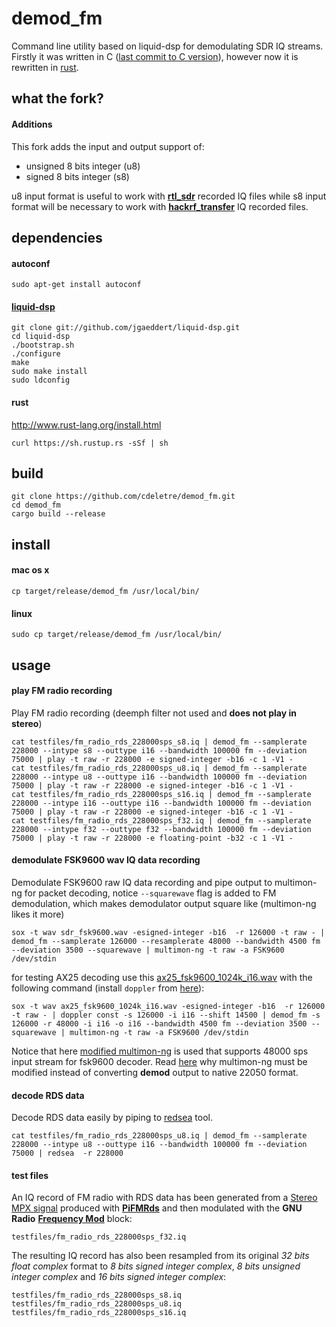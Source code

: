 # demod_fm
Command line utility based on liquid-dsp for demodulating SDR IQ streams.
Firstly it was written in C ([last commit to C version](https://github.com/cubehub/demod/commit/1b1736ec72adc5b36db951be41dceaf3badccea9)), however now it is rewritten in [rust](http://www.rust-lang.org).

## what the fork?

#### Additions

This fork adds the input and output support of:

- unsigned 8 bits integer (u8)
- signed 8 bits integer (s8)

u8 input format is useful to work with [**rtl_sdr**](https://github.com/osmocom/rtl-sdr) recorded IQ files while s8 input format will be necessary to work with [**hackrf_transfer**](https://github.com/mossmann/hackrf) IQ recorded files.

## dependencies

#### autoconf
    sudo apt-get install autoconf

#### [liquid-dsp](https://github.com/jgaeddert/liquid-dsp)
    git clone git://github.com/jgaeddert/liquid-dsp.git
    cd liquid-dsp
    ./bootstrap.sh
    ./configure
    make
    sudo make install
    sudo ldconfig


#### rust
http://www.rust-lang.org/install.html

    curl https://sh.rustup.rs -sSf | sh

## build

    git clone https://github.com/cdeletre/demod_fm.git
    cd demod_fm
    cargo build --release

## install
#### mac os x

    cp target/release/demod_fm /usr/local/bin/

#### linux

    sudo cp target/release/demod_fm /usr/local/bin/

## usage

#### play FM radio recording

Play FM radio recording (deemph filter not used and __does not play in stereo__)

    cat testfiles/fm_radio_rds_228000sps_s8.iq | demod_fm --samplerate 228000 --intype s8 --outtype i16 --bandwidth 100000 fm --deviation 75000 | play -t raw -r 228000 -e signed-integer -b16 -c 1 -V1 -
    cat testfiles/fm_radio_rds_228000sps_u8.iq | demod_fm --samplerate 228000 --intype u8 --outtype i16 --bandwidth 100000 fm --deviation 75000 | play -t raw -r 228000 -e signed-integer -b16 -c 1 -V1 -
    cat testfiles/fm_radio_rds_228000sps_s16.iq | demod_fm --samplerate 228000 --intype i16 --outtype i16 --bandwidth 100000 fm --deviation 75000 | play -t raw -r 228000 -e signed-integer -b16 -c 1 -V1 -
    cat testfiles/fm_radio_rds_228000sps_f32.iq | demod_fm --samplerate 228000 --intype f32 --outtype f32 --bandwidth 100000 fm --deviation 75000 | play -t raw -r 228000 -e floating-point -b32 -c 1 -V1 -

#### demodulate FSK9600 wav IQ data recording

Demodulate FSK9600 raw IQ data recording and pipe output to multimon-ng for packet decoding, notice `--squarewave` flag is added to FM demodulation, which makes demodulator output square like (multimon-ng likes it more)

    sox -t wav sdr_fsk9600.wav -esigned-integer -b16  -r 126000 -t raw - | demod_fm --samplerate 126000 --resamplerate 48000 --bandwidth 4500 fm --deviation 3500 --squarewave | multimon-ng -t raw -a FSK9600 /dev/stdin

for testing AX25 decoding use this [ax25_fsk9600_1024k_i16.wav](https://github.com/cubehub/samples/blob/master/ax25_fsk9600_1024k_i16.wav) with the following command (install `doppler` from [here](https://github.com/cubehub/doppler)):

    sox -t wav ax25_fsk9600_1024k_i16.wav -esigned-integer -b16  -r 126000 -t raw - | doppler const -s 126000 -i i16 --shift 14500 | demod_fm -s 126000 -r 48000 -i i16 -o i16 --bandwidth 4500 fm --deviation 3500 --squarewave | multimon-ng -t raw -a FSK9600 /dev/stdin

Notice that here [modified multimon-ng](https://github.com/cubehub/multimon-ng) is used that supports 48000 sps input stream for fsk9600 decoder. Read [here](http://andres.svbtle.com/pipe-sdr-iq-data-through-fm-demodulator-for-fsk9600-ax25-reception) why multimon-ng must be modified instead of converting **demod** output to native 22050 format.

#### decode RDS data

Decode RDS data easily by piping to [redsea](https://github.com/windytan/redsea) tool.

	cat testfiles/fm_radio_rds_228000sps_u8.iq | demod_fm --samplerate 228000 --intype u8 --outtype i16 --bandwidth 100000 fm --deviation 75000 | redsea  -r 228000

#### test files

An IQ record of FM radio with RDS data has been generated from a [Stereo MPX signal](https://en.wikipedia.org/wiki/FM_broadcasting#Stereo_FM) produced with [**PiFMRds**](https://github.com/ChristopheJacquet/PiFmRds) and then modulated with the **GNU Radio** [**Frequency Mod**](https://wiki.gnuradio.org/index.php/Frequency_Mod) block:

	testfiles/fm_radio_rds_228000sps_f32.iq

The resulting IQ record has also been resampled from its original *32 bits float complex* format to *8 bits signed integer complex*, *8 bits unsigned integer complex* and *16 bits signed integer complex*:

	testfiles/fm_radio_rds_228000sps_s8.iq
	testfiles/fm_radio_rds_228000sps_u8.iq
	testfiles/fm_radio_rds_228000sps_s16.iq